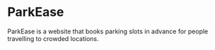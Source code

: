 # ParkEase
ParkEase is a website that books parking slots in advance for people travelling to crowded locations. 
